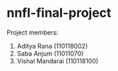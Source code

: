 # nnfl-final-project

Project members:
1. Aditya Rana (110118002)
2. Saba Anjum  (11011070)
3. Vishal Mandarai (110118100)
